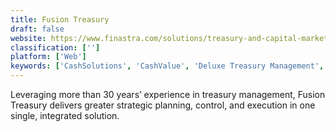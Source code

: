 ```yaml
---
title: Fusion Treasury
draft: false 
website: https://www.finastra.com/solutions/treasury-and-capital-markets/treasury/fusion-treasury
classification: ['']
platform: ['Web']
keywords: ['CashSolutions', 'CashValue', 'Deluxe Treasury Management', 'Integrity SaaS Treasury Management', 'Kyriba', 'North Cape', 'Reval', 'SAP Treasury and Risk Management', 'Salmon Treasurer', 'aplonCASH', 'tm5']
---
```

Leveraging more than 30 years’ experience in treasury management, Fusion Treasury delivers greater strategic planning, control, and execution in one single, integrated solution.